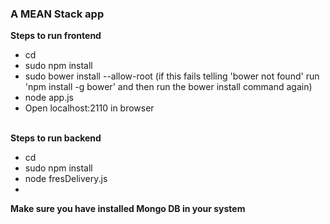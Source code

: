 <h3> A MEAN Stack app </h3>

<b>Steps to run frontend</b>
<br>
<ul>
<li>
	cd <project_directory>
</li>
<li>
	sudo npm install
</li>
<li>sudo bower install --allow-root (if this fails telling 'bower not found' run 'npm install -g bower' and then run the bower install command again)</li>
<li>node app.js</li>
<li>Open localhost:2110 in browser</li>
</ul>

<br>
<b>Steps to run backend</b>
<ul>
<li> cd <project_directory></li>
<li> sudo npm install </li>
<li> node fresDelivery.js <li>
</ul>

<b> Make sure you have installed Mongo DB in your system </b>
